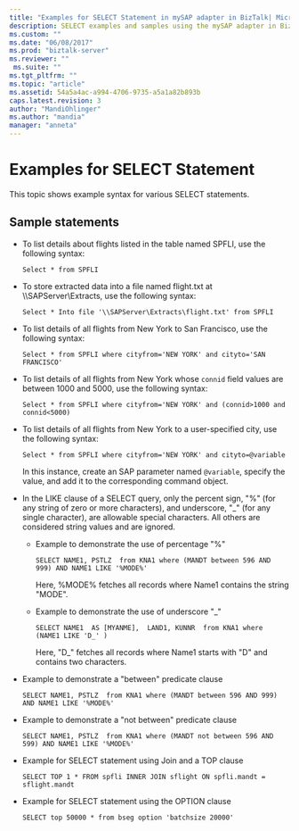 ```yaml
---
title: "Examples for SELECT Statement in mySAP adapter in BizTalk| Microsoft Docs"
description: SELECT examples and samples using the mySAP adapter in BizTalk Adapter Pack (BAP)
ms.custom: ""
ms.date: "06/08/2017"
ms.prod: "biztalk-server"
ms.reviewer: ""
 ms.suite: ""
ms.tgt_pltfrm: ""
ms.topic: "article"
ms.assetid: 54a5a4ac-a994-4706-9735-a5a1a82b893b
caps.latest.revision: 3
author: "MandiOhlinger"
ms.author: "mandia"
manager: "anneta"
---
```

# Examples for SELECT Statement
This topic shows example syntax for various SELECT statements.

## Sample statements 
  
-   To list details about flights listed in the table named SPFLI, use the following syntax:  
  
    ```  
    Select * from SPFLI  
    ```  
  
-   To store extracted data into a file named flight.txt at \\\SAPServer\Extracts, use the following syntax:  
  
    ```  
    Select * Into file '\\SAPServer\Extracts\flight.txt' from SPFLI  
    ```  
  
-   To list details of all flights from New York to San Francisco, use the following syntax:  
  
    ```  
    Select * from SPFLI where cityfrom='NEW YORK' and cityto='SAN FRANCISCO'  
    ```  
  
-   To list details of all flights from New York whose `connid` field values are between 1000 and 5000, use the following syntax:  
  
    ```  
    Select * from SPFLI where cityfrom='NEW YORK' and (connid>1000 and connid<5000)  
    ```  
  
-   To list details of all flights from New York to a user-specified city, use the following syntax:  
  
    ```  
    Select * from SPFLI where cityfrom='NEW YORK' and cityto=@variable  
    ```  
  
     In this instance, create an SAP parameter named `@variable`, specify the value, and add it to the corresponding command object.  
  
-   In the LIKE clause of a SELECT query, only the percent sign, "%" (for any string of zero or more characters), and underscore, "_" (for any single character), are allowable special characters. All others are considered string values and are ignored.  
  
    -   Example to demonstrate the use of percentage "%"  
  
        ```  
        SELECT NAME1, PSTLZ  from KNA1 where (MANDT between 596 AND 999) AND NAME1 LIKE '%MODE%'  
        ```  
  
         Here, %MODE% fetches all records where Name1 contains the string "MODE".  
  
    -   Example to demonstrate the use of underscore "_"  
  
        ```  
        SELECT NAME1  AS [MYANME],  LAND1, KUNNR  from KNA1 where (NAME1 LIKE 'D_' )  
        ```  
  
         Here, "D_" fetches all records where Name1 starts with "D" and contains two characters.  
  
-   Example to demonstrate a "between" predicate clause  
  
    ```  
    SELECT NAME1, PSTLZ  from KNA1 where (MANDT between 596 AND 999) AND NAME1 LIKE '%MODE%'  
    ```  
  
-   Example to demonstrate a "not between" predicate clause  
  
    ```  
    SELECT NAME1, PSTLZ  from KNA1 where (MANDT not between 596 AND 599) AND NAME1 LIKE '%MODE%'  
    ```  
  
-   Example for SELECT statement using Join and a TOP clause  
  
    ```  
    SELECT TOP 1 * FROM spfli INNER JOIN sflight ON spfli.mandt = sflight.mandt  
    ```  
  
-   Example for SELECT statement using the OPTION clause  
  
    ```  
    SELECT top 50000 * from bseg option 'batchsize 20000'  
    ```  
